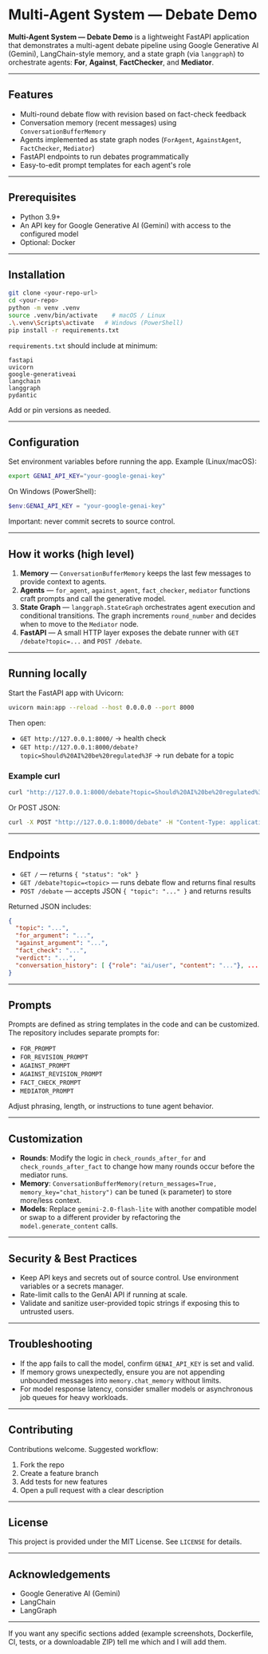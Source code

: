 # Multi-Agent System — Debate Demo

**Multi-Agent System — Debate Demo** is a lightweight FastAPI application that demonstrates a multi-agent debate pipeline using Google Generative AI (Gemini), LangChain-style memory, and a state graph (via `langgraph`) to orchestrate agents: **For**, **Against**, **FactChecker**, and **Mediator**.

---
 
## Features

- Multi-round debate flow with revision based on fact-check feedback
- Conversation memory (recent messages) using `ConversationBufferMemory`
- Agents implemented as state graph nodes (`ForAgent`, `AgainstAgent`, `FactChecker`, `Mediator`)
- FastAPI endpoints to run debates programmatically
- Easy-to-edit prompt templates for each agent's role

---

## Prerequisites

- Python 3.9+
- An API key for Google Generative AI (Gemini) with access to the configured model
- Optional: Docker

---

## Installation

```bash
git clone <your-repo-url>
cd <your-repo>
python -m venv .venv
source .venv/bin/activate    # macOS / Linux
.\.venv\Scripts\activate   # Windows (PowerShell)
pip install -r requirements.txt
```

`requirements.txt` should include at minimum:

```
fastapi
uvicorn
google-generativeai
langchain
langgraph
pydantic
```

Add or pin versions as needed.

---

## Configuration

Set environment variables before running the app. Example (Linux/macOS):

```bash
export GENAI_API_KEY="your-google-genai-key"
```

On Windows (PowerShell):

```powershell
$env:GENAI_API_KEY = "your-google-genai-key"
```

Important: never commit secrets to source control.

---

## How it works (high level)

1. **Memory** — `ConversationBufferMemory` keeps the last few messages to provide context to agents.
2. **Agents** — `for_agent`, `against_agent`, `fact_checker`, `mediator` functions craft prompts and call the generative model.
3. **State Graph** — `langgraph.StateGraph` orchestrates agent execution and conditional transitions. The graph increments `round_number` and decides when to move to the `Mediator` node.
4. **FastAPI** — A small HTTP layer exposes the debate runner with `GET /debate?topic=...` and `POST /debate`.

---

## Running locally

Start the FastAPI app with Uvicorn:

```bash
uvicorn main:app --reload --host 0.0.0.0 --port 8000
```

Then open:

- `GET http://127.0.0.1:8000/` → health check
- `GET http://127.0.0.1:8000/debate?topic=Should%20AI%20be%20regulated%3F` → run debate for a topic

### Example curl

```bash
curl "http://127.0.0.1:8000/debate?topic=Should%20AI%20be%20regulated%3F"
```

Or POST JSON:

```bash
curl -X POST "http://127.0.0.1:8000/debate" -H "Content-Type: application/json" -d '{"topic":"Should AI be regulated by governments?"}'
```

---

## Endpoints

- `GET /` — returns `{ "status": "ok" }`
- `GET /debate?topic=<topic>` — runs debate flow and returns final results
- `POST /debate` — accepts JSON `{ "topic": "..." }` and returns results

Returned JSON includes:

```json
{
  "topic": "...",
  "for_argument": "...",
  "against_argument": "...",
  "fact_check": "...",
  "verdict": "...",
  "conversation_history": [ {"role": "ai/user", "content": "..."}, ... ]
}
```

---

## Prompts

Prompts are defined as string templates in the code and can be customized. The repository includes separate prompts for:

- `FOR_PROMPT`
- `FOR_REVISION_PROMPT`
- `AGAINST_PROMPT`
- `AGAINST_REVISION_PROMPT`
- `FACT_CHECK_PROMPT`
- `MEDIATOR_PROMPT`

Adjust phrasing, length, or instructions to tune agent behavior.

---

## Customization

- **Rounds**: Modify the logic in `check_rounds_after_for` and `check_rounds_after_fact` to change how many rounds occur before the mediator runs.
- **Memory**: `ConversationBufferMemory(return_messages=True, memory_key="chat_history")` can be tuned (`k` parameter) to store more/less context.
- **Models**: Replace `gemini-2.0-flash-lite` with another compatible model or swap to a different provider by refactoring the `model.generate_content` calls.

---

## Security & Best Practices

- Keep API keys and secrets out of source control. Use environment variables or a secrets manager.
- Rate-limit calls to the GenAI API if running at scale.
- Validate and sanitize user-provided topic strings if exposing this to untrusted users.

---

## Troubleshooting

- If the app fails to call the model, confirm `GENAI_API_KEY` is set and valid.
- If memory grows unexpectedly, ensure you are not appending unbounded messages into `memory.chat_memory` without limits.
- For model response latency, consider smaller models or asynchronous job queues for heavy workloads.

---

## Contributing

Contributions welcome. Suggested workflow:

1. Fork the repo
2. Create a feature branch
3. Add tests for new features
4. Open a pull request with a clear description

---

## License

This project is provided under the MIT License. See `LICENSE` for details.

---

## Acknowledgements

- Google Generative AI (Gemini)
- LangChain
- LangGraph

---

If you want any specific sections added (example screenshots, Dockerfile, CI, tests, or a downloadable ZIP) tell me which and I will add them.

